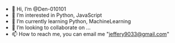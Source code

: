 - 👋 Hi, I’m @Den-010101
- 👀 I’m interested in Python, JavaScript
- 🌱 I’m currently learning Python, MachineLearning
- 💞️ I’m looking to collaborate on ...
- 📫 How to reach me, you can email me "jeffery9033@gmail.com"


<!---
Den-010101/Den-010101 is a ✨ special ✨ repository because its `README.md` (this file) appears on your GitHub profile.
You can click the Preview link to take a look at your changes.
--->
